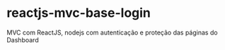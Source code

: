 # reactjs-mvc-base-login
MVC com ReactJS, nodejs com autenticação e proteção das páginas do Dashboard
